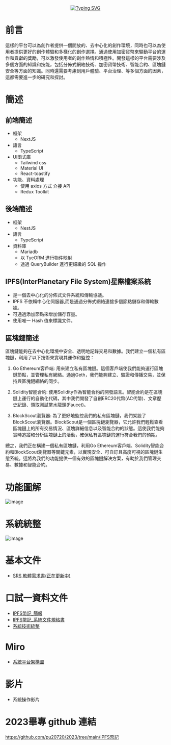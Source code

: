 <!-- dynamic typing effect 動態打字效果 -->
<div align="center">
  <a href="https://blog.sunguoqi.com/">
    <img src="https://readme-typing-svg.demolab.com?font=Fira+Code&pause=1000&width=435&lines=console.log(%22Hello%2C%20World%22);Hi there 👋&center=true&size=27" alt="Typing SVG" />
  </a>  
</div>

<!--

**Here are some ideas to get you started:**

🙋‍♀️ A short introduction - what is your organization all about?
🌈 Contribution guidelines - how can the community get involved?
👩‍💻 Useful resources - where can the community find your docs? Is there anything else the community should know?
🍿 Fun facts - what does your team eat for breakfast?
🧙 Remember, you can do mighty things with the power of [Markdown](https://docs.github.com/github/writing-on-github/getting-started-with-writing-and-formatting-on-github/basic-writing-and-formatting-syntax)
-->
# 前言
這樣的平台可以為創作者提供一個開放的、去中心化的創作環境，同時也可以為使用者提供更好的創作體驗和多樣化的創作選擇。通過使用加密貨幣來驅動平台的運作和貢獻的獎勵，可以激發使用者的創作熱情和積極性。開發這樣的平台需要涉及多個方面的知識和技能，包括分佈式網絡技術、加密貨幣技術、智能合約、區塊鏈安全等方面的知識。同時還需要考慮到用戶體驗、平台治理、等多個方面的因素，這都需要進一步的研究和探討。
# 簡述
## 前端簡述
- 框架
  - NextJS
- 語言
  - TypeScript
- UI函式庫
  - Tailwind css
  - Material UI
  - React-toastify
- 功能、資料處理
  - 使用 axios 方式 介接 API
  - Redux Toolkit
## 後端簡述
- 框架
  - NestJS
- 語言
  - TypeScript
- 資料庫
  - Mariadb
  - 以 TyeORM 進行物件映射
  - 透過 QueryBuilder 進行更細緻的 SQL 操作
## IPFS(InterPlanetary File System)星際檔案系統
- 是一個去中心化的分佈式文件系統和傳輸協議。
- IPFS 不依賴中心化伺服器,而是通過分佈式網絡連接多個節點儲存和傳輸數據。
- 可通過添加節點來增加儲存容量。
- 使用唯一 Hash 值來標識文件。
## 區塊鏈簡述
區塊鏈能夠在去中心化環境中安全、透明地記錄交易和數據。我們建立一個私有區塊鏈，利用了以下技術來實現其運作和監控：

1. Go Ethereum客戶端: 用來建立私有區塊鏈。這個客戶端使我們能夠運行區塊鏈節點，並管理私有網絡。通過Geth，我們能夠建立、驗證和傳播交易，並保持與區塊鏈網絡的同步。

2. Solidity智能合約: 使用Solidity作為智能合約的開發語言。智能合約是在區塊鏈上運行的自動化代碼，其中我們開發了自創ERC20代幣(AC代幣)、文章歷史紀錄、領取測試幣水龍頭(Faucet)。

3. BlockScout瀏覽器: 為了更好地監控我們的私有區塊鏈，我們架設了BlockScout瀏覽器。BlockScout是一個區塊鏈瀏覽器，它允許我們輕鬆查看區塊鏈上的所有交易情況、區塊詳細信息以及智能合約的狀態。這使我們能夠實時追蹤和分析區塊鏈上的活動，確保私有區塊鏈的運行符合我們的預期。

總之，我們正在構建一個私有區塊鏈，利用Go Ethereum客戶端、Solidity智能合約和BlockScout瀏覽器等關鍵元素，以實現安全、可自訂且高度可視的區塊鏈生態系統。這將為我們的功能提供一個有效的區塊鏈解決方案，有助於我們管理交易、數據和智能合約。



# 功能圖解
![image](https://github.com/IPFS-Blog/.github/assets/113336518/009aeb7d-24eb-4358-8e85-50f8a7435df2)

# 系統統整
![image](https://github.com/IPFS-Blog/.github/assets/113336518/904759b6-f759-4749-80f9-042eb47ce59c)


# 基本文件
- [SRS 軟體需求書(正在更新中)](https://docs.google.com/document/d/1-IZckLUhmSBGhUZj-m0Z9OAlvugrRJ6V/edit?usp=sharing&ouid=100558131168893606998&rtpof=true&sd=true)

# 口試一資料文件
- [IPFS幣記_簡報](https://reurl.cc/p5LVma)
- [IPFS幣記_系統文件規格書](https://docs.google.com/document/d/1GxUuhJhLIol0nrSzh5EZPXEO_4tGemo6/edit?usp=sharing&ouid=100558131168893606998&rtpof=true&sd=true)
- [系統技術統整](https://drive.google.com/file/d/16OSu4Jf2n3pLK5kuGifsbLIy1nAmunwy/view?usp=sharing)

# Miro
- [系統平台架構圖](https://miro.com/app/board/uXjVM_nOvD8=/?moveToWidget=3458764565455614587&cot=14)

# 影片
- 系統操作影片

# 2023畢專 github 連結
https://github.com/pu20720/2023/tree/main/IPFS幣記
